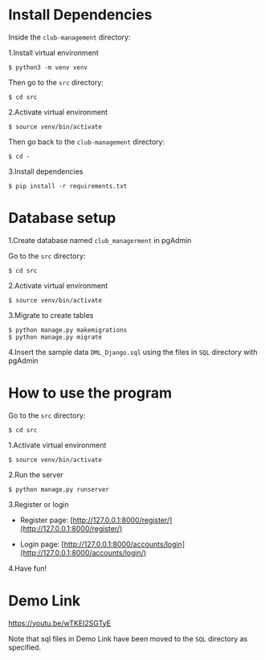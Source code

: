 # Install Dependencies
Inside the `club-management` directory:

1.Install virtual environment

    $ python3 -m venv venv

Then go to the `src` directory:

    $ cd src

2.Activate virtual environment

    $ source venv/bin/activate

Then go back to the `club-management` directory:

    $ cd -

3.Install dependencies

    $ pip install -r requirements.txt

# Database setup

1.Create database named `club_managerment` in pgAdmin

Go to the `src` directory:

    $ cd src

2.Activate virtual environment

    $ source venv/bin/activate

3.Migrate to create tables

    $ python manage.py makemigrations
    $ python manage.py migrate 

4.Insert the sample data `DML_Django.sql` using the files in `SQL` directory with pgAdmin

# How to use the program

Go to the `src` directory:

    $ cd src

1.Activate virtual environment

    $ source venv/bin/activate

2.Run the server

    $ python manage.py runserver

3.Register or login

- Register page: [http://127.0.0.1:8000/register/](http://127.0.0.1:8000/register/)

- Login page: [http://127.0.0.1:8000/accounts/login](http://127.0.0.1:8000/accounts/login/)

4.Have fun!

# Demo Link
https://youtu.be/wTKEI2SGTyE

Note that sql files in Demo Link have been moved to the `SQL` directory as specified.
